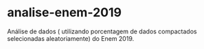 # analise-enem-2019
Análise de dados (  utilizando porcentagem de dados compactados selecionadas aleatoriamente) do Enem 2019.

